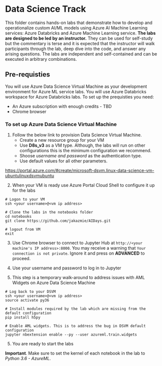 # Data Science Track

This folder contains hands-on labs that demonstrate how to develop and operationalize custom AI/ML models using Azure AI Machine Learning services: Azure Databricks and Azure Machine Learning service. **The labs are designed to be led by an instructor.**  They can be used for self-study but the commentary is terse and it is expected
that the instructor will walk participants through the lab, deep dive into the code, and answer any arising questions. The labs are independent and self-contained and can be executed in arbitrary combinations. 


## Pre-requisties

You will use Azure Data Science Virtual Machine as your development environment for Azure ML service labs. You will use Azure Databricks workspace for Azure Databricks labs. To set up the prequisties you need:
- An Azure subscription with enough credits - TBD
- Chrome browser


### To set up Azure Data Science Virtual Machine

1. Follow the below link to provision Data Science Virtual Machine. 
   - Create a new resource group for your VM
   - Use **D8s_v3** as a VM type. Although, the labs will run on other configurations this is the minimum configuration we recommend. 
   - Shoose *username and password* as the authentication type. 
   - Use default values for all other parameters.

 https://portal.azure.com/#create/microsoft-dsvm.linux-data-science-vm-ubuntulinuxdsvmubuntu

2. When your VM is ready use Azure Portal Cloud Shell to configure it up for the labs

```
# Logon to your VM
ssh <your username>@<vm ip address>

# Clone the labs in the notebooks folder
cd notebooks
git clone https://github.com/jakazmie/AIDays.git

# logout from VM
exit
```

3. Use Chrome browser to connect to Jupyter Hub at `http://<your machine's IP address>:8000`. You may receive a warning that `Your connection is not private`. Ignore it and press on **ADVANCED** to proceed.

3. Use your username and password to log in to Jupyter

4. This step is a temporary walk-around to address issues with AML Widgets on Azure Data Science Machine
```
# Log back to your DSVM
ssh <your username>@<vm ip address>
source activate py36

# Install modules required by the lab which are missing from the default configuration
pip install h5py

# Enable AML widgets. This is to address the bug in DSVM default configuration
jupyter nbextension enable --py --user azureml.train.widgets
```

5. You are ready to start the labs

**Important**. Make sure to set the kernel of each notebook in the lab to *Python 3.6 - AzureML*.



